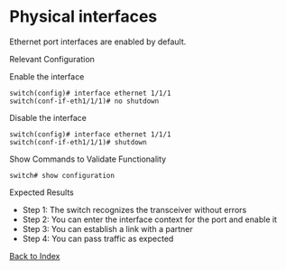 # Physical interfaces

Ethernet port interfaces are enabled by default.

Relevant Configuration

Enable the interface

```
switch(config)# interface ethernet 1/1/1
switch(conf-if-eth1/1/1)# no shutdown
```

Disable the interface

```
switch(config)# interface ethernet 1/1/1
switch(conf-if-eth1/1/1)# shutdown
```

Show Commands to Validate Functionality

```
switch# show configuration
```

Expected Results

* Step 1: The switch recognizes the transceiver without errors
* Step 2: You can enter the interface context for the port and enable it
* Step 3: You can establish a link with a partner
* Step 4: You can pass traffic as expected

[Back to Index](../index.md)